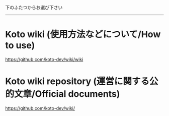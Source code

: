下のふたつからお選び下さい
***************************************

# Koto wiki (使用方法などについて/How to use)

https://github.com/koto-dev/wiki/wiki

# Koto wiki repository (運営に関する公的文章/Official documents)

https://github.com/koto-dev/wiki/
